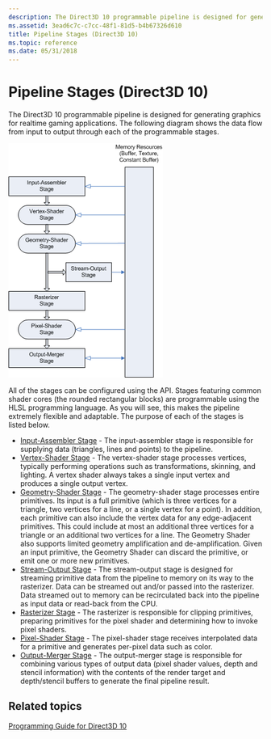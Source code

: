 ```yaml
---
description: The Direct3D 10 programmable pipeline is designed for generating graphics for realtime gaming applications. The following diagram shows the data flow from input to output through each of the programmable stages.
ms.assetid: 3ead6c7c-c7cc-48f1-81d5-b4b67326d610
title: Pipeline Stages (Direct3D 10)
ms.topic: reference
ms.date: 05/31/2018
---
```


# Pipeline Stages (Direct3D 10)

The Direct3D 10 programmable pipeline is designed for generating graphics for realtime gaming applications. The following diagram shows the data flow from input to output through each of the programmable stages.

![diagram of the data flow in the direct3d 10 programmable pipeline](images/d3d10-pipeline-stages.png)

All of the stages can be configured using the API. Stages featuring common shader cores (the rounded rectangular blocks) are programmable using the HLSL programming language. As you will see, this makes the pipeline extremely flexible and adaptable. The purpose of each of the stages is listed below.

-   [Input-Assembler Stage](../direct3d11/d3d10-graphics-programming-guide-input-assembler-stage.md) - The input-assembler stage is responsible for supplying data (triangles, lines and points) to the pipeline.
-   [Vertex-Shader Stage](https://www.bing.com/search?q=Vertex-Shader+Stage) - The vertex-shader stage processes vertices, typically performing operations such as transformations, skinning, and lighting. A vertex shader always takes a single input vertex and produces a single output vertex.
-   [Geometry-Shader Stage](https://www.bing.com/search?q=Geometry-Shader+Stage) - The geometry-shader stage processes entire primitives. Its input is a full primitive (which is three vertices for a triangle, two vertices for a line, or a single vertex for a point). In addition, each primitive can also include the vertex data for any edge-adjacent primitives. This could include at most an additional three vertices for a triangle or an additional two vertices for a line. The Geometry Shader also supports limited geometry amplification and de-amplification. Given an input primitive, the Geometry Shader can discard the primitive, or emit one or more new primitives.
-   [Stream-Output Stage](../direct3d11/d3d10-graphics-programming-guide-output-stream-stage.md) - The stream-output stage is designed for streaming primitive data from the pipeline to memory on its way to the rasterizer. Data can be streamed out and/or passed into the rasterizer. Data streamed out to memory can be recirculated back into the pipeline as input data or read-back from the CPU.
-   [Rasterizer Stage](../direct3d11/d3d10-graphics-programming-guide-rasterizer-stage.md) - The rasterizer is responsible for clipping primitives, preparing primitives for the pixel shader and determining how to invoke pixel shaders.
-   [Pixel-Shader Stage](https://www.bing.com/search?q=Pixel-Shader+Stage) - The pixel-shader stage receives interpolated data for a primitive and generates per-pixel data such as color.
-   [Output-Merger Stage](../direct3d11/d3d10-graphics-programming-guide-output-merger-stage.md) - The output-merger stage is responsible for combining various types of output data (pixel shader values, depth and stencil information) with the contents of the render target and depth/stencil buffers to generate the final pipeline result.

## Related topics

<dl> <dt>

[Programming Guide for Direct3D 10](d3d10-graphics-programming-guide.md)
</dt> </dl>

 

 
